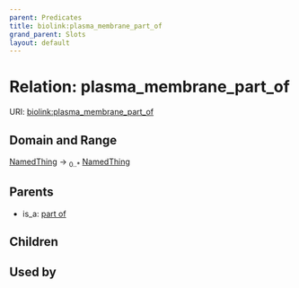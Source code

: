 ```yaml
---
parent: Predicates
title: biolink:plasma_membrane_part_of
grand_parent: Slots
layout: default
---
```


# Relation: plasma_membrane_part_of




URI: [biolink:plasma_membrane_part_of](https://w3id.org/biolink/plasma_membrane_part_of)

## Domain and Range

[NamedThing](NamedThing.md) ->  <sub>0..\*</sub> [NamedThing](NamedThing.md)

## Parents

 *  is_a: [part of](part_of.md)

## Children


## Used by

